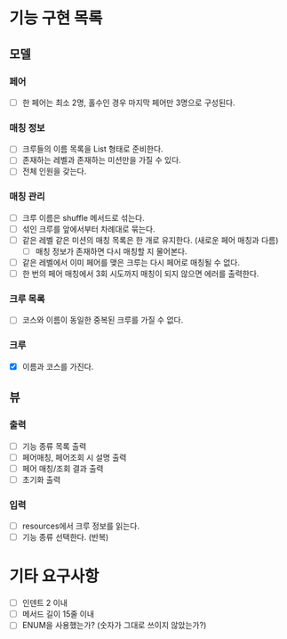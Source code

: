 # 기능 구현 목록

## 모델

### 페어

- [ ] 한 페어는 최소 2명, 홀수인 경우 마지막 페어만 3명으로 구성된다.

### 매칭 정보

- [ ] 크루들의 이름 목록을 List<String> 형태로 준비한다.
- [ ] 존재하는 레벨과 존재하는 미션만을 가질 수 있다.
- [ ] 전체 인원을 갖는다.

### 매칭 관리

- [ ] 크루 이름은 shuffle 메서드로 섞는다.
- [ ] 섞인 크루를 앞에서부터 차례대로 묶는다.
- [ ] 같은 레벨 같은 미션의 매칭 목록은 한 개로 유지한다. (새로운 페어 매칭과 다름)
    - [ ] 매칭 정보가 존재하면 다시 매칭할 지 물어본다.
- [ ] 같은 레벨에서 이미 페어를 맺은 크루는 다시 페어로 매칭될 수 없다.
- [ ] 한 번의 페어 매칭에서 3회 시도까지 매칭이 되지 않으면 에러를 출력한다.

### 크루 목록

- [ ] 코스와 이름이 동일한 중복된 크루를 가질 수 없다.

### 크루

- [x] 이름과 코스를 가진다.

## 뷰

### 출력

- [ ] 기능 종류 목록 출력
- [ ] 페어매칭, 페어조회 시 설명 출력
- [ ] 페어 매칭/조회 결과 출력
- [ ] 초기화 출력

### 입력

- [ ] resources에서 크루 정보를 읽는다.
- [ ] 기능 종류 선택한다. (반복)

# 기타 요구사항

- [ ] 인덴트 2 이내
- [ ] 메서드 길이 15줄 이내
- [ ] ENUM을 사용했는가? (숫자가 그대로 쓰이지 않았는가?)